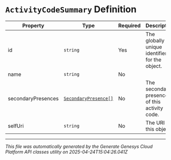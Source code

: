 # `ActivityCodeSummary` Definition

| Property | Type | Required | Description |
|----------|------|----------|-------------|
| id | `string` | Yes | The globally unique identifier for the object. |
| name | `string` | No |  |
| secondaryPresences | [`SecondaryPresence[]`](secondarypresence-definition.md) | No | The secondary presences of this activity code. |
| selfUri | `string` | No | The URI for this object |

---

*This file was automatically generated by the Generate Genesys Cloud Platform API classes utility on 2025-04-24T15:04:26.041Z*